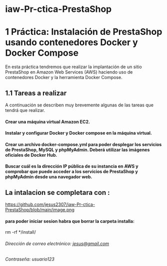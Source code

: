 # iaw-Pr-ctica-PrestaShop
# 1 Práctica: Instalación de PrestaShop usando contenedores Docker y Docker Compose
En esta práctica tendremos que realizar la implantación de un sitio PrestaShop en Amazon Web Services (AWS) haciendo uso de contenedores Docker y la herramienta Docker Compose.

## 1.1 Tareas a realizar
A continuación se describen muy brevemente algunas de las tareas que tendrá que realizar.

#### Crear una máquina virtual Amazon EC2.

#### Instalar y configurar Docker y Docker compose en la máquina virtual.

#### Crear un archivo docker-compose.yml para poder desplegar los servicios de PrestaShop, MySQL y phpMyAdmin. Deberá utilizar las imágenes oficiales de Docker Hub.

#### Buscar cuál es la dirección IP pública de su instancia en AWS y comprobar que puede acceder a los servicios de PrestaShop y phpMyAdmin desde una navegador web.
## La intalacion se completara con :
https://github.com/jesus2307/iaw-Pr-ctica-PrestaShop/blob/main/image.png
#### para poder iniciar sesion  habra que borrar la carpeta installa:
rm -rf */install/
###### Dirección de correo electrónico:	jesus@gmail.com	 
###### Contraseña:	usuario123
